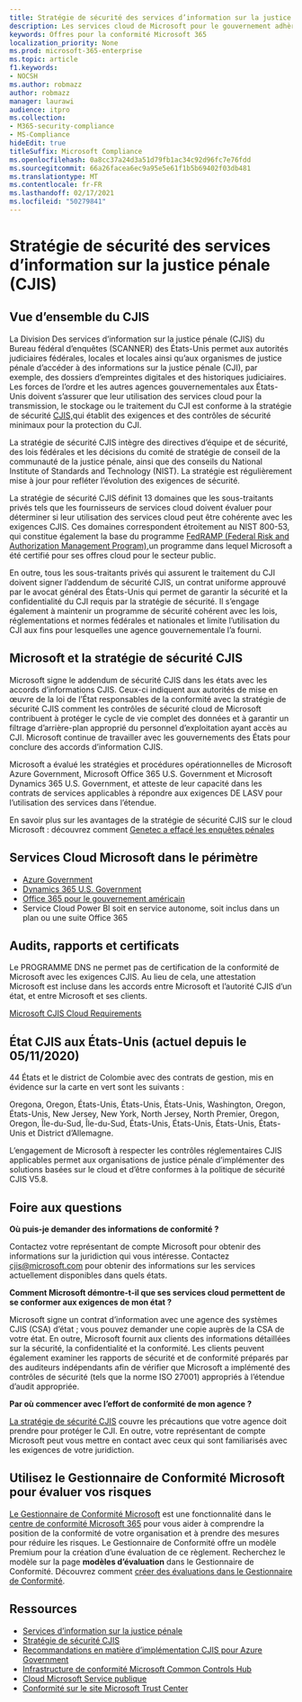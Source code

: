 ```yaml
---
title: Stratégie de sécurité des services d’information sur la justice pénale (CJIS)
description: Les services cloud de Microsoft pour le gouvernement adhèrent à la politique de sécurité des services d’information sur la justice américaine.
keywords: Offres pour la conformité Microsoft 365
localization_priority: None
ms.prod: microsoft-365-enterprise
ms.topic: article
f1.keywords:
- NOCSH
ms.author: robmazz
author: robmazz
manager: laurawi
audience: itpro
ms.collection:
- M365-security-compliance
- MS-Compliance
hideEdit: true
titleSuffix: Microsoft Compliance
ms.openlocfilehash: 0a8cc37a24d3a51d79fb1ac34c92d96fc7e76fdd
ms.sourcegitcommit: 66a26facea6ec9a95e5e61f1b5b69402f03db481
ms.translationtype: MT
ms.contentlocale: fr-FR
ms.lasthandoff: 02/17/2021
ms.locfileid: "50279841"
---
```

# <a name="criminal-justice-information-services-cjis-security-policy"></a>Stratégie de sécurité des services d’information sur la justice pénale (CJIS)

## <a name="cjis-overview"></a>Vue d’ensemble du CJIS

La Division Des services d’information sur la justice pénale (CJIS) du Bureau fédéral d’enquêtes (SCANNER) des États-Unis permet aux autorités judiciaires fédérales, locales et locales ainsi qu’aux organismes de justice pénale d’accéder à des informations sur la justice pénale (CJI), par exemple, des dossiers d’empreintes digitales et des historiques judiciaires. Les forces de l’ordre et les autres agences gouvernementales aux États-Unis doivent s’assurer que leur utilisation des services cloud pour la transmission, le stockage ou le traitement du CJI est conforme à la stratégie de sécurité [CJIS,](https://aka.ms/cjis-security-policy)qui établit des exigences et des contrôles de sécurité minimaux pour la protection du CJI.

La stratégie de sécurité CJIS intègre des directives d’équipe et de sécurité, des lois fédérales et les décisions du comité de stratégie de conseil de la communauté de la justice pénale, ainsi que des conseils du National Institute of Standards and Technology (NIST). La stratégie est régulièrement mise à jour pour refléter l’évolution des exigences de sécurité.

La stratégie de sécurité CJIS définit 13 domaines que les sous-traitants privés tels que les fournisseurs de services cloud doivent évaluer pour déterminer si leur utilisation des services cloud peut être cohérente avec les exigences CJIS. Ces domaines correspondent étroitement au NIST 800-53, qui constitue également la base du programme [FedRAMP (Federal Risk and Authorization Management Program),](offering-FedRAMP.md)un programme dans lequel Microsoft a été certifié pour ses offres cloud pour le secteur public.

En outre, tous les sous-traitants privés qui assurent le traitement du CJI doivent signer l’addendum de sécurité CJIS, un contrat uniforme approuvé par le avocat général des États-Unis qui permet de garantir la sécurité et la confidentialité du CJI requis par la stratégie de sécurité. Il s’engage également à maintenir un programme de sécurité cohérent avec les lois, réglementations et normes fédérales et nationales et limite l’utilisation du CJI aux fins pour lesquelles une agence gouvernementale l’a fourni.

## <a name="microsoft-and-cjis-security-policy"></a>Microsoft et la stratégie de sécurité CJIS

Microsoft signe le addendum de sécurité CJIS dans les états avec les accords d’informations CJIS. Ceux-ci indiquent aux autorités de mise en œuvre de la loi de l’État responsables de la conformité avec la stratégie de sécurité CJIS comment les contrôles de sécurité cloud de Microsoft contribuent à protéger le cycle de vie complet des données et à garantir un filtrage d’arrière-plan approprié du personnel d’exploitation ayant accès au CJI. Microsoft continue de travailler avec les gouvernements des États pour conclure des accords d’information CJIS.

Microsoft a évalué les stratégies et procédures opérationnelles de Microsoft Azure Government, Microsoft Office 365 U.S. Government et Microsoft Dynamics 365 U.S. Government, et atteste de leur capacité dans les contrats de services applicables à répondre aux exigences DE LASV pour l’utilisation des services dans l’étendue.

En savoir plus sur les avantages de la stratégie de sécurité CJIS sur le cloud Microsoft : découvrez comment [Genetec a effacé les enquêtes pénales](https://customers.microsoft.com/story/genetec)

## <a name="microsoft-in-scope-cloud-services"></a>Services Cloud Microsoft dans le périmètre

- [Azure Government](/azure/azure-government/documentation-government-welcome)
- [Dynamics 365 U.S. Government](/power-platform/admin/microsoft-dynamics-365-government#certifications-and-accreditations)
- [Office 365 pour le gouvernement américain](/office365/servicedescriptions/office-365-platform-service-description/office-365-us-government/gcc#us-government-community-compliance)
- Service Cloud Power BI soit en service autonome, soit inclus dans un plan ou une suite Office 365

## <a name="audits-reports-and-certificates"></a>Audits, rapports et certificats

Le PROGRAMME DNS ne permet pas de certification de la conformité de Microsoft avec les exigences CJIS. Au lieu de cela, une attestation Microsoft est incluse dans les accords entre Microsoft et l’autorité CJIS d’un état, et entre Microsoft et ses clients.

[Microsoft CJIS Cloud Requirements](https://aka.ms/MicrosoftCJISCloudRequirements)

## <a name="cjis-status-in-the-united-states-current-as-of-1152020"></a>État CJIS aux États-Unis (actuel depuis le 05/11/2020)

44 États et le district de Colombie avec des contrats de gestion, mis en évidence sur la carte en vert sont les suivants :

Oregona, Oregon, États-Unis, États-Unis, États-Unis, Washington, Oregon, États-Unis, New Jersey, New York, North Jersey, North Premier, Oregon, Oregon, Île-du-Sud, Île-du-Sud, États-Unis, États-Unis, États-Unis, États-Unis et District d’Allemagne.

L’engagement de Microsoft à respecter les contrôles réglementaires CJIS applicables permet aux organisations de justice pénale d’implémenter des solutions basées sur le cloud et d’être conformes à la politique de sécurité CJIS V5.8.

## <a name="frequently-asked-questions"></a>Foire aux questions

**Où puis-je demander des informations de conformité ?**

Contactez votre représentant de compte Microsoft pour obtenir des informations sur la juridiction qui vous intéresse. Contactez <cjis@microsoft.com> pour obtenir des informations sur les services actuellement disponibles dans quels états.

**Comment Microsoft démontre-t-il que ses services cloud permettent de se conformer aux exigences de mon état ?**

Microsoft signe un contrat d’information avec une agence des systèmes CJIS (CSA) d’état ; vous pouvez demander une copie auprès de la CSA de votre état. En outre, Microsoft fournit aux clients des informations détaillées sur la sécurité, la confidentialité et la conformité. Les clients peuvent également examiner les rapports de sécurité et de conformité préparés par des auditeurs indépendants afin de vérifier que Microsoft a implémenté des contrôles de sécurité (tels que la norme ISO 27001) appropriés à l’étendue d’audit appropriée.

**Par où commencer avec l’effort de conformité de mon agence ?**

[La stratégie de sécurité CJIS](https://aka.ms/cjis-security-policy) couvre les précautions que votre agence doit prendre pour protéger le CJI. En outre, votre représentant de compte Microsoft peut vous mettre en contact avec ceux qui sont familiarisés avec les exigences de votre juridiction.

## <a name="use-microsoft-compliance-manager-to-assess-your-risk"></a>Utilisez le Gestionnaire de Conformité Microsoft pour évaluer vos risques

[Le Gestionnaire de Conformité Microsoft](/microsoft-365/compliance/compliance-manager) est une fonctionnalité dans le [centre de conformité Microsoft 365](/microsoft-365/compliance/microsoft-365-compliance-center) pour vous aider à comprendre la position de la conformité de votre organisation et à prendre des mesures pour réduire les risques. Le Gestionnaire de Conformité offre un modèle Premium pour la création d’une évaluation de ce règlement. Recherchez le modèle sur la page **modèles d’évaluation** dans le Gestionnaire de Conformité. Découvrez comment [créer des évaluations dans le Gestionnaire de Conformité](/microsoft-365/compliance/compliance-manager-assessments).

## <a name="resources"></a>Ressources

- [Services d’information sur la justice pénale](https://aka.ms/cjis)
- [Stratégie de sécurité CJIS](https://aka.ms/cjis-security-policy)
- [Recommandations en matière d’implémentation CJIS pour Azure Government](https://aka.ms/cjisimplementationguidelines)
- [Infrastructure de conformité Microsoft Common Controls Hub](https://www.microsoft.com/trustcenter/common-controls-hub)
- [Cloud Microsoft Service publique](https://go.microsoft.com/fwlink/?linkid=2087246)
- [Conformité sur le site Microsoft Trust Center](https://www.microsoft.com/trust-center/compliance/compliance-overview)

